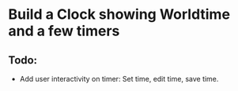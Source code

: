 # Build a Clock showing Worldtime and a few timers

## Todo:
- Add user interactivity on timer: Set time, edit time, save time.
